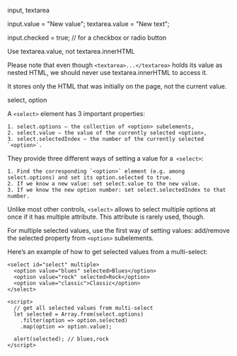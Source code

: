  input, textarea

input.value = "New value";
textarea.value = "New text";
 
input.checked = true; // for a checkbox or radio button

Use textarea.value, not textarea.innerHTML

Please note that even though `<textarea>...</textarea>` holds its value as nested HTML, we should never use textarea.innerHTML to access it.
 
It stores only the HTML that was initially on the page, not the current value.


select, option

A `<select>` element has 3 important properties:
 
	1. select.options – the collection of <option> subelements,
	2. select.value – the value of the currently selected <option>,
	3. select.selectedIndex – the number of the currently selected `<option>`.

They provide three different ways of setting a value for a` <select>`:
 
	1. Find the corresponding `<option>` element (e.g. among select.options) and set its option.selected to true.
	2. If we know a new value: set select.value to the new value.
	3. If we know the new option number: set select.selectedIndex to that number.


Unlike most other controls, `<select>` allows to select multiple options at once if it has multiple attribute. This attribute is rarely used, though.
 
For multiple selected values, use the first way of setting values: add/remove the selected property from `<option>` subelements.
 
Here’s an example of how to get selected values from a multi-select:
 
```
<select id="select" multiple>
  <option value="blues" selected>Blues</option>
  <option value="rock" selected>Rock</option>
  <option value="classic">Classic</option>
</select>
 
<script>
  // get all selected values from multi-select
  let selected = Array.from(select.options)
    .filter(option => option.selected)
    .map(option => option.value);
 
  alert(selected); // blues,rock
</script>
```

